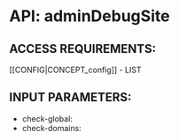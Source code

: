 # API: adminDebugSite


## ACCESS REQUIREMENTS: ##
[[CONFIG|CONCEPT_config]] - LIST




## INPUT PARAMETERS: ##
  * check-global: 
  * check-domains: 

